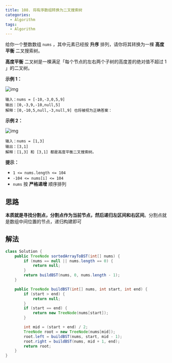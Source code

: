 ```yaml
---
title: 108. 将有序数组转换为二叉搜索树
categories:
  - Algorithm
tags:
  - Algorithm
---
```


给你一个整数数组 `nums` ，其中元素已经按 **升序** 排列，请你将其转换为一棵 **高度平衡** 二叉搜索树。

**高度平衡** 二叉树是一棵满足「每个节点的左右两个子树的高度差的绝对值不超过 1 」的二叉树。

**示例 1：**

![img](https://raw.githubusercontent.com/Traserve/traserve.github.io/main/_posts/algorithm/images/108-1.jpg)

```
输入：nums = [-10,-3,0,5,9]
输出：[0,-3,9,-10,null,5]
解释：[0,-10,5,null,-3,null,9] 也将被视为正确答案：
```

**示例 2：**

![img](https://raw.githubusercontent.com/Traserve/traserve.github.io/main/_posts/algorithm/images/108-2.jpg)

```
输入：nums = [1,3]
输出：[3,1]
解释：[1,3] 和 [3,1] 都是高度平衡二叉搜索树。
```

**提示：**

- `1 <= nums.length <= 104`
- `-104 <= nums[i] <= 104`
- `nums` 按 **严格递增** 顺序排列

## 思路

**本质就是寻找分割点，分割点作为当前节点，然后递归左区间和右区间**。分割点就是数组中间位置的节点，递归构建即可

## 解法

```java
class Solution {
    public TreeNode sortedArrayToBST(int[] nums) {
        if (nums == null || nums.length == 0) {
            return null;
        }
        return buildBST(nums, 0, nums.length - 1);
    }

    public TreeNode buildBST(int[] nums, int start, int end) {
        if (start > end) {
            return null;
        }
        if (start == end) {
            return new TreeNode(nums[start]);
        }

        int mid = (start + end) / 2;
        TreeNode root = new TreeNode(nums[mid]);
        root.left = buildBST(nums, start, mid - 1);
        root.right = buildBST(nums, mid + 1, end);
        return root;
    }
}
```

